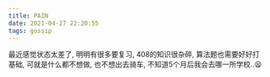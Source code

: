 ```yaml
---
title: PAIN
date: 2021-04-27 22:20:55
tags: gossip
---
```


最近感觉状态太差了, 明明有很多要复习, 408的知识很杂碎, 算法题也需要好好打基础, 可就是什么都不想做, 也不想出去骑车, 不知道5个月后我会去哪一所学校..😫
